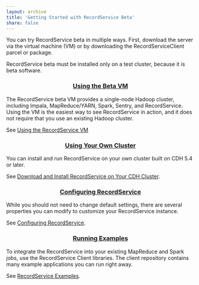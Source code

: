 ```yaml
---
layout: archive
title: 'Getting Started with RecordService Beta'
share: false
---
```

You can try RecordService beta in multiple ways. First, download the server via the virtual machine (VM) or by downloading the RecordServiceClient parcel or package.

RecordService beta must be installed only on a test cluster, because it is beta software.

<div class="tiles">
<div class="tile">
<h3 align="center"><a href="vm.html">Using the Beta VM</a></h3>
<p>
The RecordService beta VM provides a single-node Hadoop cluster, including Impala, MapReduce/YARN, Spark, Sentry, and RecordService.  Using the VM is the easiest way to see RecordService in action, and it does not require that you  use an existing Hadoop cluster.
</p>
<p>
See <a href="vm.html">Using the RecordService VM</a>
</p>
</div>
<div class="tile">
<h3 align="center"><a href="installOnCluster.html">Using Your Own Cluster</a></h3>
<p>
You can install and run RecordService on your own cluster built on CDH 5.4 or later.
</p>
<p>
See <a href="installOnCluster.html">Download and Install RecordService on Your CDH Cluster</a>.
</p>
</div>
<div class="tile">
<h3 align="center"><a href="rsConfig.html">Configuring RecordService</a></h3>
<p>
While you should not need to change default settings, there are several properties you can modify to customize your RecordService instance.
</p>
<p>
See <a href="rsConfig.html">Configuring RecordService</a>.
</p>
</div>
<div class="tile">
<h3 align="center"><a href="examples.html">Running Examples</a></h3>
<p>
To integrate the RecordService into your existing MapReduce and Spark jobs, use the RecordService Client libraries. The client repository contains many example applications you can run right away.
</p>
<p>
See <a href="examples.html">RecordService Examples</a>.
</p>
</div>
</div>
